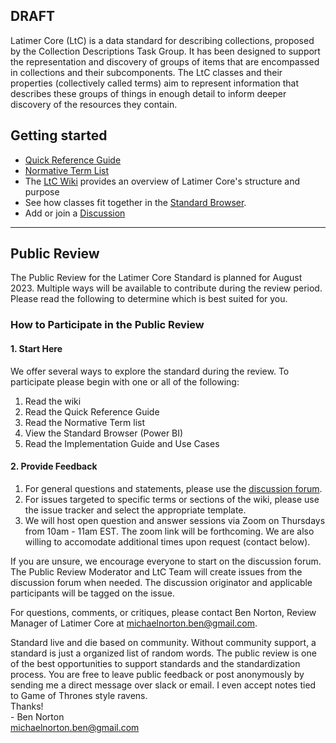 ## <span class="text-danger">DRAFT</span>
Latimer Core (LtC) is a data standard for describing collections, proposed by the Collection Descriptions Task Group. It has been designed to support the representation and discovery of groups of items that are encompassed in collections and their subcomponents. The LtC classes and their properties (collectively called terms) aim to represent information that describes these groups of things in enough detail to inform deeper discovery of the resources they contain.


Getting started[](#getting-started)
-----------------------------------

*   [Quick Reference Guide](quick-reference/)
*   [Normative Term List](terms/)
*   The [LtC Wiki](https://github.com/tdwg/ltc/wiki/1.-Overview-of-Latimer-Core) provides an overview of Latimer Core's structure and purpose
*   See how classes fit together in the [Standard Browser](https://rebrand.ly/tdwg-cd-standard-browser).
*   Add or join a [Discussion](https://github.com/tdwg/ltc/discussions)

-------------
## Public Review 

The Public Review for the Latimer Core Standard is planned for August 2023. Multiple ways will be available to contribute during the review period. Please read the following to determine which is best suited for you.

### How to Participate in the Public Review

#### 1. Start Here

We offer several ways to explore the standard during the review. To participate please begin with one or all of the following:

1.  Read the wiki
2.  Read the Quick Reference Guide
3.  Read the Normative Term list
4.  View the Standard Browser (Power BI)
5.  Read the Implementation Guide and Use Cases

#### 2. Provide Feedback

1.  For general questions and statements, please use the [discussion forum](https://github.com/tdwg/ltc/discussions).
2.  For issues targeted to specific terms or sections of the wiki, please use the issue tracker and select the appropriate template.
3.  We will host open question and answer sessions via Zoom on Thursdays from 10am - 11am EST. The zoom link will be forthcoming. We are also willing to accomodate additional times upon request (contact below).

If you are unsure, we encourage everyone to start on the discussion forum. The Public Review Moderator and LtC Team will create issues from the discussion forum when needed. The discussion originator and applicable participants will be tagged on the issue.

For questions, comments, or critiques, please contact Ben Norton, Review Manager of Latimer Core at [michaelnorton.ben@gmail.com](mailto:michaelnorton.ben@gmail.com).

Standard live and die based on community. Without community support, a standard is just a organized list of random words. 
The public review is one of the best opportunities to support standards and the standardization process. 
You are free to leave public feedback or post anonymously by sending me a direct message over slack or email. 
I even accept notes tied to Game of Thrones style ravens.  
Thanks!  
\- Ben Norton  
[michaelnorton.ben@gmail.com](mailto:michaelnorton.ben@gmail.com)